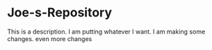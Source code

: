 # Joe-s-Repository
This is a description.
I am putting whatever I want.
I am making some changes.
even more changes
